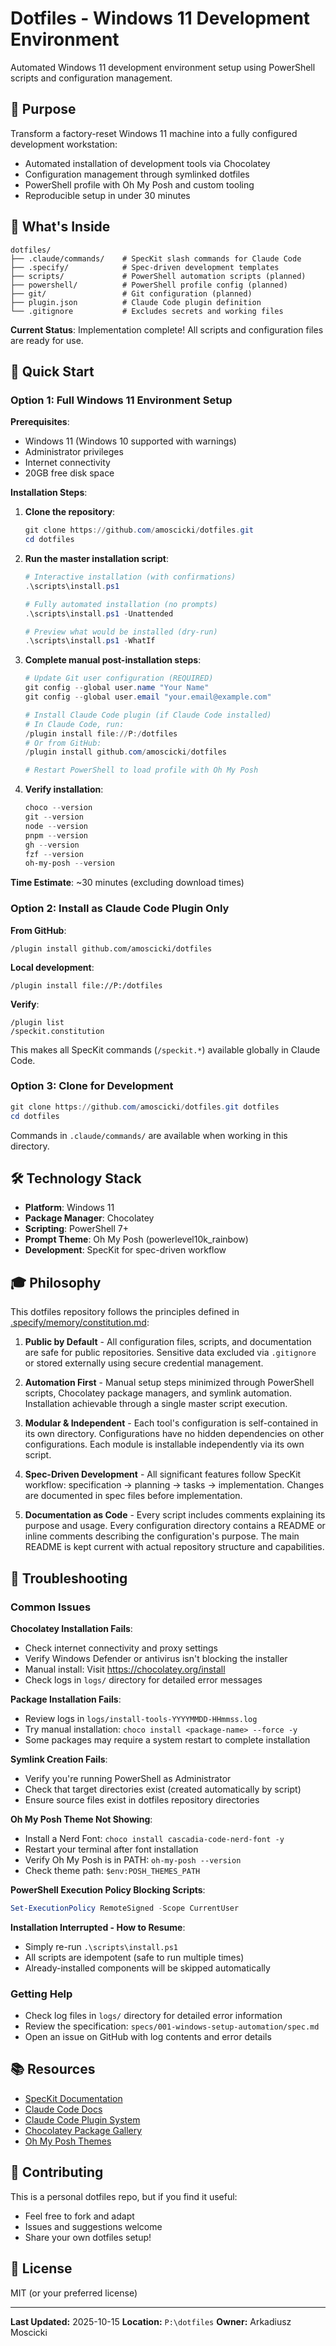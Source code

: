 # Dotfiles - Windows 11 Development Environment

Automated Windows 11 development environment setup using PowerShell scripts and configuration management.

## 🎯 Purpose

Transform a factory-reset Windows 11 machine into a fully configured development workstation:
- Automated installation of development tools via Chocolatey
- Configuration management through symlinked dotfiles
- PowerShell profile with Oh My Posh and custom tooling
- Reproducible setup in under 30 minutes

## 📁 What's Inside

```
dotfiles/
├── .claude/commands/    # SpecKit slash commands for Claude Code
├── .specify/            # Spec-driven development templates
├── scripts/             # PowerShell automation scripts (planned)
├── powershell/          # PowerShell profile config (planned)
├── git/                 # Git configuration (planned)
├── plugin.json          # Claude Code plugin definition
└── .gitignore           # Excludes secrets and working files
```

**Current Status**: Implementation complete! All scripts and configuration files are ready for use.

## 🚀 Quick Start

### Option 1: Full Windows 11 Environment Setup

**Prerequisites**:
- Windows 11 (Windows 10 supported with warnings)
- Administrator privileges
- Internet connectivity
- 20GB free disk space

**Installation Steps**:

1. **Clone the repository**:
   ```powershell
   git clone https://github.com/amoscicki/dotfiles.git
   cd dotfiles
   ```

2. **Run the master installation script**:
   ```powershell
   # Interactive installation (with confirmations)
   .\scripts\install.ps1

   # Fully automated installation (no prompts)
   .\scripts\install.ps1 -Unattended

   # Preview what would be installed (dry-run)
   .\scripts\install.ps1 -WhatIf
   ```

3. **Complete manual post-installation steps**:
   ```powershell
   # Update Git user configuration (REQUIRED)
   git config --global user.name "Your Name"
   git config --global user.email "your.email@example.com"

   # Install Claude Code plugin (if Claude Code installed)
   # In Claude Code, run:
   /plugin install file://P:/dotfiles
   # Or from GitHub:
   /plugin install github.com/amoscicki/dotfiles

   # Restart PowerShell to load profile with Oh My Posh
   ```

4. **Verify installation**:
   ```powershell
   choco --version
   git --version
   node --version
   pnpm --version
   gh --version
   fzf --version
   oh-my-posh --version
   ```

**Time Estimate**: ~30 minutes (excluding download times)

### Option 2: Install as Claude Code Plugin Only

**From GitHub**:
```
/plugin install github.com/amoscicki/dotfiles
```

**Local development**:
```
/plugin install file://P:/dotfiles
```

**Verify**:
```
/plugin list
/speckit.constitution
```

This makes all SpecKit commands (`/speckit.*`) available globally in Claude Code.

### Option 3: Clone for Development

```powershell
git clone https://github.com/amoscicki/dotfiles.git dotfiles
cd dotfiles
```

Commands in `.claude/commands/` are available when working in this directory.

## 🛠️ Technology Stack

- **Platform**: Windows 11
- **Package Manager**: Chocolatey
- **Scripting**: PowerShell 7+
- **Prompt Theme**: Oh My Posh (powerlevel10k_rainbow)
- **Development**: SpecKit for spec-driven workflow

## 🎓 Philosophy

This dotfiles repository follows the principles defined in [.specify/memory/constitution.md](.specify/memory/constitution.md):

1. **Public by Default** - All configuration files, scripts, and documentation are safe for public repositories. Sensitive data excluded via `.gitignore` or stored externally using secure credential management.

2. **Automation First** - Manual setup steps minimized through PowerShell scripts, Chocolatey package managers, and symlink automation. Installation achievable through a single master script execution.

3. **Modular & Independent** - Each tool's configuration is self-contained in its own directory. Configurations have no hidden dependencies on other configurations. Each module is installable independently via its own script.

4. **Spec-Driven Development** - All significant features follow SpecKit workflow: specification → planning → tasks → implementation. Changes are documented in spec files before implementation.

5. **Documentation as Code** - Every script includes comments explaining its purpose and usage. Every configuration directory contains a README or inline comments describing the configuration's purpose. The main README is kept current with actual repository structure and capabilities.

## 🔧 Troubleshooting

### Common Issues

**Chocolatey Installation Fails**:
- Check internet connectivity and proxy settings
- Verify Windows Defender or antivirus isn't blocking the installer
- Manual install: Visit https://chocolatey.org/install
- Check logs in `logs/` directory for detailed error messages

**Package Installation Fails**:
- Review logs in `logs/install-tools-YYYYMMDD-HHmmss.log`
- Try manual installation: `choco install <package-name> --force -y`
- Some packages may require a system restart to complete installation

**Symlink Creation Fails**:
- Verify you're running PowerShell as Administrator
- Check that target directories exist (created automatically by script)
- Ensure source files exist in dotfiles repository directories

**Oh My Posh Theme Not Showing**:
- Install a Nerd Font: `choco install cascadia-code-nerd-font -y`
- Restart your terminal after font installation
- Verify Oh My Posh is in PATH: `oh-my-posh --version`
- Check theme path: `$env:POSH_THEMES_PATH`

**PowerShell Execution Policy Blocking Scripts**:
```powershell
Set-ExecutionPolicy RemoteSigned -Scope CurrentUser
```

**Installation Interrupted - How to Resume**:
- Simply re-run `.\scripts\install.ps1`
- All scripts are idempotent (safe to run multiple times)
- Already-installed components will be skipped automatically

### Getting Help

- Check log files in `logs/` directory for detailed error information
- Review the specification: `specs/001-windows-setup-automation/spec.md`
- Open an issue on GitHub with log contents and error details

## 📚 Resources

- [SpecKit Documentation](https://github.com/github/spec-kit)
- [Claude Code Docs](https://docs.claude.com/en/docs/claude-code)
- [Claude Code Plugin System](https://www.anthropic.com/news/claude-code-plugins)
- [Chocolatey Package Gallery](https://community.chocolatey.org/packages)
- [Oh My Posh Themes](https://ohmyposh.dev/docs/themes)

## 🤝 Contributing

This is a personal dotfiles repo, but if you find it useful:
- Feel free to fork and adapt
- Issues and suggestions welcome
- Share your own dotfiles setup!

## 📄 License

MIT (or your preferred license)

---

**Last Updated:** 2025-10-15
**Location:** `P:\dotfiles`
**Owner:** Arkadiusz Moscicki
